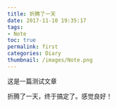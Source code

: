 ```yaml
---
title: 折腾了一天
date: 2017-11-10 19:35:17
tags:
- Note
toc: true
permalink: first
categories: Diary
thumbnail: /images/Note.png
---
```

这是一篇测试文章
<!-- more -->
 折腾了一天，终于搞定了。感觉良好！
